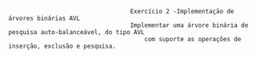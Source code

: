                                       Exercício 2 -Implementação de árvores binárias AVL
                                      Implementar uma árvore binária de pesquisa auto-balanceável, do tipo AVL 
                                          com suporte as operações de inserção, exclusão e pesquisa.

